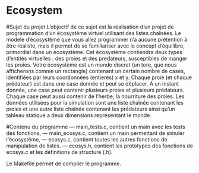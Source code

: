 # Ecosystem

#Sujet du projet
L’objectif de ce sujet est la réalisation d’un projet de programmation d’un écosystème virtuel utilisant des listes chaînées.
Le modele d’écosystème que vous allez programmer n’a aucune prétention à être réaliste, mais il permet de se familiariser avec le concept d’équilibre, primordial dans un écosystème.
Cet écosystème contiendra deux types d’entités virtuelles : des proies et des predateurs, susceptibles de manger les proies.
Votre écosystème est un monde discret (un tore, que nous afficherons comme un rectangle) contenant un certain nombre de cases, identifiées par leurs coordonnées
(entieres) x et y. Chaque proie (et chaque prédateur) est dans une case donnée et peut se déplacer.
A un instant donnée, une case peut contenir plusieurs proies et plusieurs prédateurs. Chaque case peut aussi contenir de l’herbe, la nourriture des proies.
Les données utilisées pour la simulation sont une liste chaînée contenant les proies et une autre liste chaînée contenant les prédateurs ainsi qu’un tableau statique a deux dimensions représentant le monde.

#Contenu du programme
— main_tests.c, contient un main avec les tests des fonctions,
— main_ecosys.c, contient un main permettant de simuler l'écosystème,
— ecosys.c, contient toutes les autres fonctions de manipulation de listes.
— ecosys.h, contient les prototypes des fonctions de ecosys.c et les définitions de structure (.h).

Le Makefile permet de compiler le programme.
